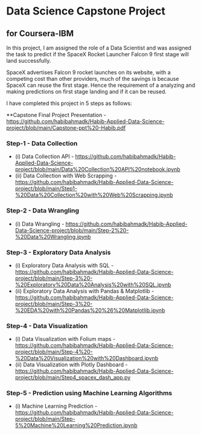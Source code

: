 # Data Science Capstone Project
## for Coursera-IBM
In this project, I am assigned the role of a Data Scientist and was assigned the task to predict if the SpaceX Rocket Launcher Falcon 9 first stage will land successfully.

SpaceX advertises Falcon 9 rocket launches on its website, with a competing cost than other providers, much of the savings is because SpaceX can reuse the first stage. 
Hence the requirement of a analyzing and making predictions on first stage landing and if it can be reused.

I have completed this project in 5 steps as follows:

**Capstone Final Project Presentation - https://github.com/habibahmadk/Habib-Applied-Data-Science-project/blob/main/Capstone-ppt%20-Habib.pdf

### Step-1 - Data Collection

* (i) Data Collection API - https://github.com/habibahmadk/Habib-Applied-Data-Science-project/blob/main/Data%20Collection%20API%20notebook.ipynb
* (ii) Data Collection with Web Scrapping - https://github.com/habibahmadk/Habib-Applied-Data-Science-project/blob/main/Step1-%20Data%20Collection%20with%20Web%20Scrapping.ipynb

### Step-2 - Data Wrangling

* (i) Data Wrangling - https://github.com/habibahmadk/Habib-Applied-Data-Science-project/blob/main/Step-2%20-%20Data%20Wrangling.ipynb

### Step-3 - Exploratory Data Analysis 

* (i) Exploratory Data Analysis with SQL - https://github.com/habibahmadk/Habib-Applied-Data-Science-project/blob/main/Step-3%20-%20Exploratory%20Data%20Analysis%20with%20SQL.ipynb
* (ii) Exploratory Data Analysis with Pandas & Matplotlib - https://github.com/habibahmadk/Habib-Applied-Data-Science-project/blob/main/Step-3%20-%20EDA%20with%20Pandas%20%26%20Matplotlib.ipynb

### Step-4 - Data Visualization

* (i) Data Visualization with Folium maps - https://github.com/habibahmadk/Habib-Applied-Data-Science-project/blob/main/Step-4%20-%20Data%20Visualization%20with%20Dashboard.ipynb
* (ii) Data Visualization with Plotly Dashboard - https://github.com/habibahmadk/Habib-Applied-Data-Science-project/blob/main/Step4_spacex_dash_app.py

### Step-5 - Prediction using Machine Learning Algorithms

* (i) Machine Learning Prediction - https://github.com/habibahmadk/Habib-Applied-Data-Science-project/blob/main/Step-5%20Machine%20Learning%20Prediction.ipynb
